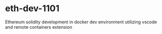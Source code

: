 # eth-dev-1101
Ethereum solidity development in docker dev environment utilizing vscode and remote containers extension
